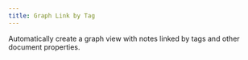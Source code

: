 ```yaml
---
title: Graph Link by Tag
---
```


Automatically create a graph view with notes linked by tags and other document properties.
